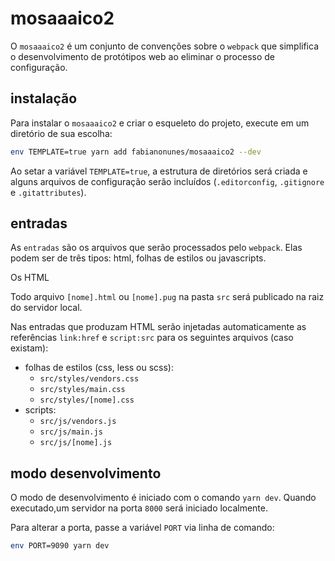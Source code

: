 # mosaaaico2

O `mosaaaico2` é um conjunto de convenções sobre o `webpack` que simplifica
o desenvolvimento de protótipos web ao eliminar o processo de configuração.

## instalação

Para instalar o `mosaaaico2` e criar o esqueleto do projeto, execute
em um diretório de sua escolha:

```bash
env TEMPLATE=true yarn add fabianonunes/mosaaaico2 --dev
```

Ao setar a variável `TEMPLATE=true`, a estrutura de diretórios será
criada e alguns arquivos de configuração serão incluídos
(`.editorconfig`, `.gitignore` e `.gitattributes`).

## entradas

As `entradas` são os arquivos que serão processados pelo `webpack`.
Elas podem ser de três tipos: html, folhas de estilos ou javascripts.

Os HTML


Todo arquivo `[nome].html` ou `[nome].pug` na pasta `src` será publicado na raiz do servidor local.

Nas entradas que produzam HTML serão injetadas automaticamente as referências `link:href` e `script:src` para os seguintes arquivos (caso existam):

* folhas de estilos (css, less ou scss):
  * `src/styles/vendors.css`
  * `src/styles/main.css`
  * `src/styles/[nome].css`
* scripts:
  * `src/js/vendors.js`
  * `src/js/main.js`
  * `src/js/[nome].js`

## modo desenvolvimento

O modo de desenvolvimento é iniciado com o comando `yarn dev`.
Quando executado,um servidor na porta `8000` será iniciado localmente.

Para alterar a porta, passe a variável `PORT` via linha de comando:

```bash
env PORT=9090 yarn dev
```

